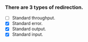 ### There are 3 types of redirection.

- [ ] Standard throughput.
- [x] Standard error.
- [x] Standard output.
- [x] Standard input.
